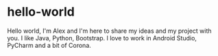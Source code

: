 # hello-world
Hello world, I'm Alex and I'm here to share my ideas and my project with you. 
I like Java, Python, Bootstrap. I love to work in Android Studio, PyCharm and a bit of Corona.


